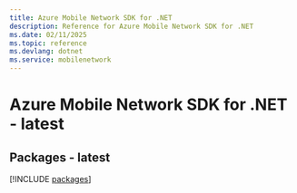 ```yaml
---
title: Azure Mobile Network SDK for .NET
description: Reference for Azure Mobile Network SDK for .NET
ms.date: 02/11/2025
ms.topic: reference
ms.devlang: dotnet
ms.service: mobilenetwork
---
```

# Azure Mobile Network SDK for .NET - latest
## Packages - latest
[!INCLUDE [packages](mobile-network-index.md)]